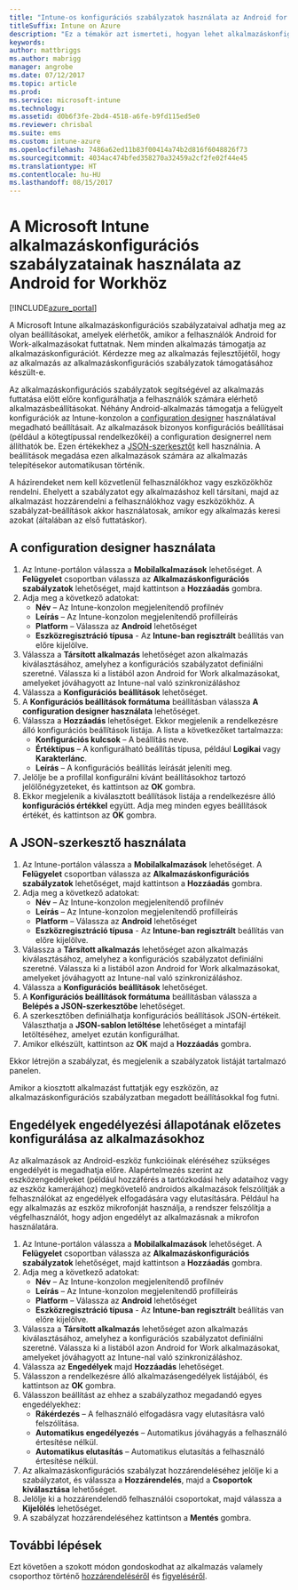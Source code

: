 ```yaml
---
title: "Intune-os konfigurációs szabályzatok használata az Android for Workhöz"
titleSuffix: Intune on Azure
description: "Ez a témakör azt ismerteti, hogyan lehet alkalmazáskonfigurációs szabályzatokkal konfigurációs adatokat szolgáltatni a futtatott Android for Work-alkalmazásoknak.”"
keywords: 
author: mattbriggs
ms.author: mabrigg
manager: angrobe
ms.date: 07/12/2017
ms.topic: article
ms.prod: 
ms.service: microsoft-intune
ms.technology: 
ms.assetid: d0b6f3fe-2bd4-4518-a6fe-b9fd115ed5e0
ms.reviewer: chrisbal
ms.suite: ems
ms.custom: intune-azure
ms.openlocfilehash: 7486a62ed11b83f00414a74b2d816f6048826f73
ms.sourcegitcommit: 4034ac474bfed358270a32459a2cf2fe02f44e45
ms.translationtype: HT
ms.contentlocale: hu-HU
ms.lasthandoff: 08/15/2017
---
```

# <a name="how-to-use-microsoft-intune-app-configuration-policies-for-android-for-work"></a>A Microsoft Intune alkalmazáskonfigurációs szabályzatainak használata az Android for Workhöz

[!INCLUDE[azure_portal](./includes/azure_portal.md)]

A Microsoft Intune alkalmazáskonfigurációs szabályzataival adhatja meg az olyan beállításokat, amelyek elérhetők, amikor a felhasználók Android for Work-alkalmazásokat futtatnak. Nem minden alkalmazás támogatja az alkalmazáskonfigurációt. Kérdezze meg az alkalmazás fejlesztőjétől, hogy az alkalmazás az alkalmazáskonfigurációs szabályzatok támogatásához készült-e.

Az alkalmazáskonfigurációs szabályzatok segítségével az alkalmazás futtatása előtt előre konfigurálhatja a felhasználók számára elérhető alkalmazásbeállításokat. Néhány Android-alkalmazás támogatja a felügyelt konfigurációk az Intune-konzolon a [configuration designer](#use-configuration-designer) használatával megadható beállításait. Az alkalmazások bizonyos konfigurációs beállításai (például a kötegtípussal rendelkezőkéi) a configuration designerrel nem állíthatók be.  Ezen értékekhez a [JSON-szerkesztőt](#use-json-editor) kell használnia.   A beállítások megadása ezen alkalmazások számára az alkalmazás telepítésekor automatikusan történik.

A házirendeket nem kell közvetlenül felhasználókhoz vagy eszközökhöz rendelni. Ehelyett a szabályzatot egy alkalmazáshoz kell társítani, majd az alkalmazást hozzárendelni a felhasználókhoz vagy eszközökhöz. A szabályzat-beállítások akkor használatosak, amikor egy alkalmazás keresi azokat (általában az első futtatáskor).

## <a name="use-configuration-designer"></a>A configuration designer használata

1. Az Intune-portálon válassza a **Mobilalkalmazások** lehetőséget. A **Felügyelet** csoportban válassza az **Alkalmazáskonfigurációs szabályzatok** lehetőséget, majd kattintson a **Hozzáadás** gombra.
2. Adja meg a következő adatokat:
    - **Név** – Az Intune-konzolon megjelenítendő profilnév
    - **Leírás** – Az Intune-konzolon megjelenítendő profilleírás
    - **Platform** – Válassza az **Android** lehetőséget
    - **Eszközregisztráció típusa** -  Az **Intune-ban regisztrált** beállítás van előre kijelölve.
3. Válassza a **Társított alkalmazás** lehetőséget azon alkalmazás kiválasztásához, amelyhez a konfigurációs szabályzatot definiálni szeretné.  Válassza ki a listából azon Android for Work alkalmazásokat, amelyeket jóváhagyott az Intune-nal való szinkronizáláshoz
4. Válassza a **Konfigurációs beállítások** lehetőséget.
5. A **Konfigurációs beállítások formátuma** beállításban válassza **A configuration designer használata** lehetőséget.
6. Válassza a **Hozzáadás** lehetőséget. Ekkor megjelenik a rendelkezésre álló konfigurációs beállítások listája. A lista a következőket tartalmazza:
    - **Konfigurációs kulcsok** – A beállítás neve.
    - **Értéktípus** – A konfigurálható beállítás típusa, például **Logikai** vagy **Karakterlánc**.
    - **Leírás** – A konfigurációs beállítás leírását jeleníti meg.
7. Jelölje be a profillal konfigurálni kívánt beállításokhoz tartozó jelölőnégyzeteket, és kattintson az **OK** gombra.
8. Ekkor megjelenik a kiválasztott beállítások listája a rendelkezésre álló **konfigurációs értékkel** együtt. Adja meg minden egyes beállítások értékét, és kattintson az **OK** gombra.

## <a name="use-json-editor"></a>A JSON-szerkesztő használata

1. Az Intune-portálon válassza a **Mobilalkalmazások** lehetőséget. A **Felügyelet** csoportban válassza az **Alkalmazáskonfigurációs szabályzatok** lehetőséget, majd kattintson a **Hozzáadás** gombra.
2. Adja meg a következő adatokat:
    - **Név** – Az Intune-konzolon megjelenítendő profilnév
    - **Leírás** – Az Intune-konzolon megjelenítendő profilleírás
    - **Platform** – Válassza az **Android** lehetőséget
    - **Eszközregisztráció típusa** -  Az **Intune-ban regisztrált** beállítás van előre kijelölve.
3. Válassza a **Társított alkalmazás** lehetőséget azon alkalmazás kiválasztásához, amelyhez a konfigurációs szabályzatot definiálni szeretné.  Válassza ki a listából azon Android for Work alkalmazásokat, amelyeket jóváhagyott az Intune-nal való szinkronizáláshoz.
5. Válassza a **Konfigurációs beállítások** lehetőséget.
6. A **Konfigurációs beállítások formátuma** beállításban válassza a **Belépés a JSON-szerkesztőbe** lehetőséget.
7. A szerkesztőben definiálhatja konfigurációs beállítások JSON-értékeit. Választhatja a **JSON-sablon letöltése** lehetőséget a mintafájl letöltéséhez, amelyet ezután konfigurálhat.
8. Amikor elkészült, kattintson az **OK** majd a **Hozzáadás** gombra.

Ekkor létrejön a szabályzat, és megjelenik a szabályzatok listáját tartalmazó panelen.



Amikor a kiosztott alkalmazást futtatják egy eszközön, az alkalmazáskonfigurációs szabályzatban megadott beállításokkal fog futni.

## <a name="preconfigure-permissions-grant-state-for-apps"></a>Engedélyek engedélyezési állapotának előzetes konfigurálása az alkalmazásokhoz

Az alkalmazások az Android-eszköz funkcióinak eléréséhez szükséges engedélyét is megadhatja előre. Alapértelmezés szerint az eszközengedélyeket (például hozzáférés a tartózkodási hely adataihoz vagy az eszköz kamerájához) megkövetelő androidos alkalmazások felszólítják a felhasználókat az engedélyek elfogadására vagy elutasítására. Például ha egy alkalmazás az eszköz mikrofonját használja, a rendszer felszólítja a végfelhasználót, hogy adjon engedélyt az alkalmazásnak a mikrofon használatára.

1. Az Intune-portálon válassza a **Mobilalkalmazások** lehetőséget. A **Felügyelet** csoportban válassza az **Alkalmazáskonfigurációs szabályzatok** lehetőséget, majd kattintson a **Hozzáadás** gombra.
2. Adja meg a következő adatokat:
    - **Név** – Az Intune-konzolon megjelenítendő profilnév
    - **Leírás** – Az Intune-konzolon megjelenítendő profilleírás
    - **Platform** – Válassza az **Android** lehetőséget
    - **Eszközregisztráció típusa** -  Az **Intune-ban regisztrált** beállítás van előre kijelölve.
3. Válassza a **Társított alkalmazás** lehetőséget azon alkalmazás kiválasztásához, amelyhez a konfigurációs szabályzatot definiálni szeretné.  Válassza ki a listából azon Android for Work alkalmazásokat, amelyeket jóváhagyott az Intune-nal való szinkronizáláshoz.
5. Válassza az **Engedélyek** majd **Hozzáadás** lehetőséget.
6. Válasszon a rendelkezésre álló alkalmazásengedélyek listájából, és kattintson az **OK** gombra.
7. Válasszon beállítást az ehhez a szabályzathoz megadandó egyes engedélyekhez:
    - **Rákérdezés** – A felhasználó elfogadásra vagy elutasításra való felszólítása.
    - **Automatikus engedélyezés** – Automatikus jóváhagyás a felhasználó értesítése nélkül.
    - **Automatikus elutasítás** – Automatikus elutasítás a felhasználó értesítése nélkül.
8. Az alkalmazáskonfigurációs szabályzat hozzárendeléséhez jelölje ki a szabályzatot, és válassza a **Hozzárendelés**, majd a **Csoportok kiválasztása** lehetőséget.
9. Jelölje ki a hozzárendelendő felhasználói csoportokat, majd válassza a **Kijelölés** lehetőséget.
10. A szabályzat hozzárendeléséhez kattintson a **Mentés** gombra.

## <a name="next-steps"></a>További lépések

Ezt követően a szokott módon gondoskodhat az alkalmazás valamely csoporthoz történő [hozzárendeléséről](apps-deploy.md) és [figyeléséről](apps-monitor.md).

